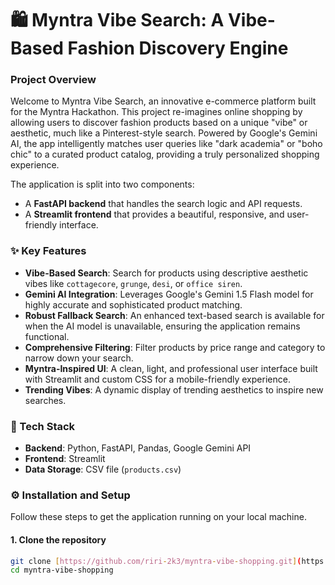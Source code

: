 # 🛍️ Myntra Vibe Search: A Vibe-Based Fashion Discovery Engine

### Project Overview
Welcome to Myntra Vibe Search, an innovative e-commerce platform built for the Myntra Hackathon. This project re-imagines online shopping by allowing users to discover fashion products based on a unique "vibe" or aesthetic, much like a Pinterest-style search. Powered by Google's Gemini AI, the app intelligently matches user queries like "dark academia" or "boho chic" to a curated product catalog, providing a truly personalized shopping experience.

The application is split into two components:
- A **FastAPI backend** that handles the search logic and API requests.
- A **Streamlit frontend** that provides a beautiful, responsive, and user-friendly interface.

### ✨ Key Features
- **Vibe-Based Search**: Search for products using descriptive aesthetic vibes like `cottagecore`, `grunge`, `desi`, or `office siren`.
- **Gemini AI Integration**: Leverages Google's Gemini 1.5 Flash model for highly accurate and sophisticated product matching.
- **Robust Fallback Search**: An enhanced text-based search is available for when the AI model is unavailable, ensuring the application remains functional.
- **Comprehensive Filtering**: Filter products by price range and category to narrow down your search.
- **Myntra-Inspired UI**: A clean, light, and professional user interface built with Streamlit and custom CSS for a mobile-friendly experience.
- **Trending Vibes**: A dynamic display of trending aesthetics to inspire new searches.

### 🚀 Tech Stack
- **Backend**: Python, FastAPI, Pandas, Google Gemini API
- **Frontend**: Streamlit
- **Data Storage**: CSV file (`products.csv`)

### ⚙️ Installation and Setup

Follow these steps to get the application running on your local machine.

#### 1. Clone the repository
```bash
git clone [https://github.com/riri-2k3/myntra-vibe-shopping.git](https://github.com/riri-2k3/myntra-vibe-shopping.git)
cd myntra-vibe-shopping